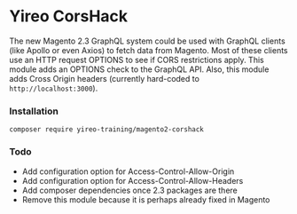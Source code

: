 # Yireo CorsHack
The new Magento 2.3 GraphQL system could be used with GraphQL clients
(like Apollo or even Axios) to fetch data from Magento. Most of these
clients use an HTTP request OPTIONS to see if CORS restrictions apply.
This module adds an OPTIONS check to the GraphQL API. Also, this module
adds Cross Origin headers (currently hard-coded to
`http://localhost:3000`).

### Installation
```
composer require yireo-training/magento2-corshack
```

### Todo
- Add configuration option for Access-Control-Allow-Origin
- Add configuration option for Access-Control-Allow-Headers
- Add composer dependencies once 2.3 packages are there
- Remove this module because it is perhaps already fixed in Magento
